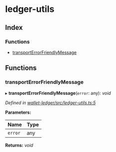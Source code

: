 # ledger-utils

## Index

### Functions

* [transportErrorFriendlyMessage](_ledger_utils_.md#transporterrorfriendlymessage)

## Functions

### transportErrorFriendlyMessage

▸ **transportErrorFriendlyMessage**\(`error`: any\): _void_

_Defined in_ [_wallet-ledger/src/ledger-utils.ts:5_](https://github.com/celo-org/celo-monorepo/blob/master/packages/sdk/wallets/wallet-ledger/src/ledger-utils.ts#L5)

**Parameters:**

| Name | Type |
| :--- | :--- |
| `error` | any |

**Returns:** _void_

